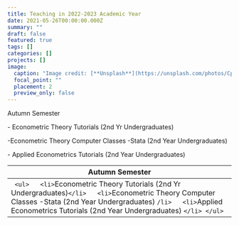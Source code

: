 ```yaml
---
title: Teaching in 2022-2023 Academic Year
date: 2021-05-26T00:00:00.000Z
summary: ""
draft: false
featured: true
tags: []
categories: []
projects: []
image:
  caption: "Image credit: [**Unsplash**](https://unsplash.com/photos/CpkOjOcXdUY)"
  focal_point: ""
  placement: 2
  preview_only: false
---
```

<!--StartFragment-->

Autumn Semester 

\- Econometric Theory Tutorials (2nd Yr Undergraduates)

\-Econometric Theory Computer Classes -Stata (2nd Year Undergraduates) 

\- Applied Econometrics Tutorials (2nd Year Undergraduates)  



<!--StartFragment-->

| A﻿utumn Semester                                                                                                                                                                                                                          |
| ----------------------------------------------------------------------------------------------------------------------------------------------------------------------------------------------------------------------------------------- |
| ` <ul>   <li>`Econometric Theory Tutorials (2nd Yr Undergraduates)`</li>   <li>`Econometric Theory Computer Classes -Stata (2nd Year Undergraduates) `/li>   <li>`Applied Econometrics Tutorials (2nd Year Undergraduates)  `</li> </ul>` |

<!--EndFragment-->

<!--EndFragment-->
